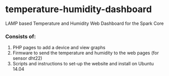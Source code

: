temperature-humidity-dashboard
==============================

LAMP based Temperature and Humidity Web Dashboard for the Spark Core

### Consists of:
1. PHP pages to add a device and view graphs
2. Firmware to send the temperature and humidity to the web pages (for sensor dht22)
3. Scripts and instructions to set-up the website and install on Ubuntu 14.04

